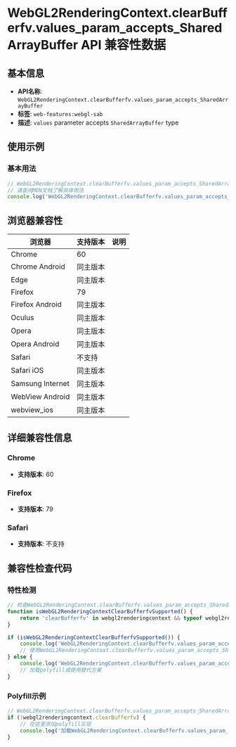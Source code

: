 # WebGL2RenderingContext.clearBufferfv.values_param_accepts_SharedArrayBuffer API 兼容性数据

## 基本信息

- **API名称**: `WebGL2RenderingContext.clearBufferfv.values_param_accepts_SharedArrayBuffer`
- **标签**: `web-features:webgl-sab`
- **描述**: `values` parameter accepts `SharedArrayBuffer` type

## 使用示例

### 基本用法

```javascript
// WebGL2RenderingContext.clearBufferfv.values_param_accepts_SharedArrayBuffer 使用示例
// 请查阅MDN文档了解具体用法
console.log('WebGL2RenderingContext.clearBufferfv.values_param_accepts_SharedArrayBuffer API');
```

## 浏览器兼容性

| 浏览器 | 支持版本 | 说明 |
|--------|----------|------|
| Chrome | 60 |  |
| Chrome Android | 同主版本 |  |
| Edge | 同主版本 |  |
| Firefox | 79 |  |
| Firefox Android | 同主版本 |  |
| Oculus | 同主版本 |  |
| Opera | 同主版本 |  |
| Opera Android | 同主版本 |  |
| Safari | 不支持 |  |
| Safari iOS | 同主版本 |  |
| Samsung Internet | 同主版本 |  |
| WebView Android | 同主版本 |  |
| webview_ios | 同主版本 |  |

## 详细兼容性信息

### Chrome

- **支持版本**: 60

### Firefox

- **支持版本**: 79

### Safari

- **支持版本**: 不支持

## 兼容性检查代码

### 特性检测

```javascript
// 检查WebGL2RenderingContext.clearBufferfv.values_param_accepts_SharedArrayBuffer是否支持
function isWebGL2RenderingContextClearBufferfvSupported() {
    return 'clearBufferfv' in webgl2renderingcontext && typeof webgl2renderingcontext.clearBufferfv === 'function';
}

if (isWebGL2RenderingContextClearBufferfvSupported()) {
    console.log('WebGL2RenderingContext.clearBufferfv.values_param_accepts_SharedArrayBuffer 支持');
    // 使用WebGL2RenderingContext.clearBufferfv.values_param_accepts_SharedArrayBuffer
} else {
    console.log('WebGL2RenderingContext.clearBufferfv.values_param_accepts_SharedArrayBuffer 不支持，需要polyfill');
    // 加载polyfill或使用替代方案
}
```

### Polyfill示例

```javascript
// WebGL2RenderingContext.clearBufferfv.values_param_accepts_SharedArrayBuffer polyfill
if (!webgl2renderingcontext.clearBufferfv) {
    // 在这里添加polyfill实现
    console.log('加载WebGL2RenderingContext.clearBufferfv.values_param_accepts_SharedArrayBuffer polyfill');
}
```


